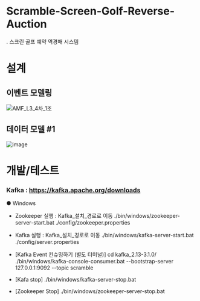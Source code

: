 # Scramble-Screen-Golf-Reverse-Auction
 . 스크린 골프 예약 역경매 시스템



# 설계
## 이벤트 모델링
![AMF_L3_4차_1조](https://user-images.githubusercontent.com/56263370/177987955-3c1cc4de-d7f2-497c-ba1f-8c3d699e3aa8.jpg)

## 데이터 모델 #1
![image](https://user-images.githubusercontent.com/56263370/177306515-b7b8cdb1-4224-48c9-94f4-dc70dbc6d19b.png)

# 개발/테스트
### Kafka : https://kafka.apache.org/downloads
● Windows 
- Zookeeper 실행 : 
  Kafka_설치_경로로 이동
  ./bin/windows/zookeeper-server-start.bat ./config/zookeeper.properties
- Kafka 실행 : 
  Kafka_설치_경로로 이동
  ./bin/windows/kafka-server-start.bat ./config/server.properties


- [Kafka Event 컨슈밍하기 (별도 터미널)]
  cd kafka_2.13-3.1.0/
  ./bin/windows/kafka-console-consumer.bat --bootstrap-server 127.0.0.1:9092 --topic scramble


- [Kafa stop]
  ./bin/windows/kafka-server-stop.bat
- [Zookeeper Stop]
  ./bin/windows/zookeeper-server-stop.bat
